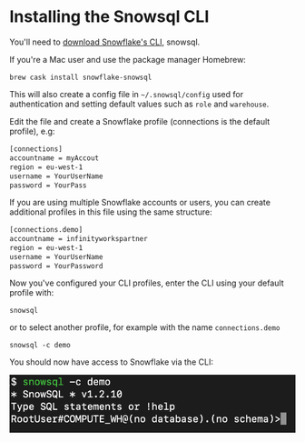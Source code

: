 # Installing the Snowsql CLI
You'll need to [download Snowflake's CLI](https://docs.snowflake.com/en/user-guide/snowsql-install-config.html#installing-snowsql), snowsql.

If you're a Mac user and use the package manager Homebrew:

    brew cask install snowflake-snowsql

This will also create a config file in `~/.snowsql/config` used for authentication and setting default values such as `role` and `warehouse`.

Edit the file and create a Snowflake profile (connections is the default profile), e.g:

    [connections]
    accountname = myAccout
    region = eu-west-1
    username = YourUserName
    password = YourPass

If you are using multiple Snowflake accounts or users, you can create additional profiles in this file using the same structure:

    [connections.demo]
    accountname = infinityworkspartner
    region = eu-west-1
    username = YourUserName
    password = YourPassword

Now you've configured your CLI profiles, enter the CLI using your default profile with:

    snowsql

or to select another profile, for example with the name `connections.demo`

    snowsql -c demo

You should now have access to Snowflake via the CLI:

![Snowsql CLI](./assets/snowsql_cli.png "Snowflake console")
